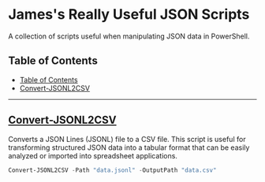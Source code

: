 # James's Really Useful JSON Scripts

A collection of scripts useful when manipulating JSON data in PowerShell.

## Table of Contents

- [Table of Contents](#table-of-contents)
- [Convert-JSONL2CSV](#convert-jsonl2csv)

---

## [Convert-JSONL2CSV](./Convert-JSONL2CSV.psm1)

Converts a JSON Lines (JSONL) file to a CSV file. This script is useful for transforming structured JSON data into a tabular format that can be easily analyzed or imported into spreadsheet applications.

```powershell
Convert-JSONL2CSV -Path "data.jsonl" -OutputPath "data.csv"
```
